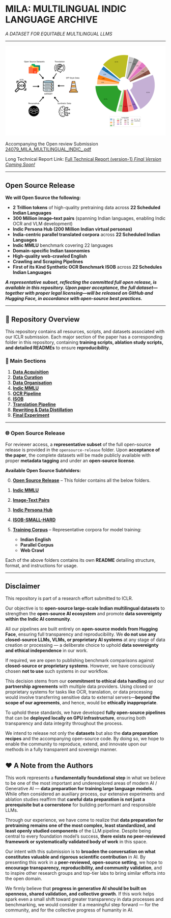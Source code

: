 # MILA: MULTILINGUAL INDIC LANGUAGE ARCHIVE
_A DATASET FOR EQUITABLE MULTILINGUAL LLMS_

---

 ![Dataset Distribution](/readme-resources/token_distribution.png)

Accompanying the Open review Submission [24079_MILA_MULTILINGUAL_INDIC_.pdf](https://github.com/anonymous-submitter0104/iclr-submission/blob/main/24079_MILA_MULTILINGUAL_INDIC_.pdf) 

Long Technical Report Link: [Full Technical Report (version-1) _Final Version Coming Soon!_](https://github.com/anonymous-submitter0104/iclr-submission/blob/main/Data%20Preparation%20Technical%20Report.pdf)

---

## Open Source Release

**We will Open Source the following:**

* **2 Trillion tokens** of high-quality pretraining data across **22 Scheduled Indian Languages**
* **300 Million image–text pairs** (spanning Indian languages, enabling Indic OCR and VLM development)
* **Indic Persona Hub (200 Million Indian virtual personas)**
* **India-centric parallel translated corpora** across **22 Scheduled Indian Languages**
* **Indic MMLU** benchmark covering 22 languages
* **Domain-specific Indian taxonomies**
* **High-quality web-crawled English**
* **Crawling and Scraping Pipelines**
* **First of its Kind Synthetic OCR Benchmark ISOB** across **22 Schedules Indian Languages**

**_A representative subset, reflecting the committed full open release, is available in this repository. Upon paper acceptance, the full dataset—together with proper legal licensing—will be released on GitHub and Hugging Face, in accordance with open-source best practices._**


---

## 📂 Repository Overview

This repository contains all resources, scripts, and datasets associated with our ICLR submission. Each major section of the paper has a corresponding folder in this repository, containing **training scripts, ablation study scripts, and detailed READMEs** to ensure **reproducibility**.

### 🎯 Main Sections

1. [**Data Acquisition**](https://github.com/anonymous-submitter0104/iclr-submission/tree/main/data-acquisition) 
2. [**Data Curation**](https://github.com/anonymous-submitter0104/iclr-submission/tree/main/data-curation) 
3. [**Data Organisation**](https://github.com/anonymous-submitter0104/iclr-submission/tree/main/data-organisation) 
4. [**Indic MMLU**](https://github.com/anonymous-submitter0104/iclr-submission/tree/main/indic-mmlu) 
5. [**OCR Pipeline**](https://github.com/anonymous-submitter0104/iclr-submission/tree/main/ocr-pipeline) 
6. [**ISOB**](https://github.com/anonymous-submitter0104/iclr-submission/tree/main/isob) 
7. [**Translation Pipeline**](https://github.com/anonymous-submitter0104/iclr-submission/tree/main/translation-pipeline) 
8. [**Rewriting & Data Distillation**](https://github.com/anonymous-submitter0104/iclr-submission/tree/main/rewriting-data-distillation) 
9. [**Final Experiment**](https://github.com/anonymous-submitter0104/iclr-submission/tree/main/final-experiment) 

---

### 🌐 Open Source Release

For reviewer access, a **representative subset** of the full open-source release is provided in the `opensource-release` folder. Upon **acceptance of the paper**, the complete datasets will be made publicly available with proper **metadata tagging** and under an **open-source license**.


**Available Open Source Subfolders:**

0. [**Open Source Release**](https://github.com/anonymous-submitter0104/iclr-submission/tree/main/opensource-release) – This folder contains all the below folders.
1. [**Indic MMLU**](https://github.com/anonymous-submitter0104/iclr-submission/tree/main/opensource-release/Indic%20MMLU) 
2. [**Image-Text Pairs**](https://github.com/anonymous-submitter0104/iclr-submission/tree/main/opensource-release/image-text-pairs) 
3. [**Indic Persona Hub**](https://github.com/anonymous-submitter0104/iclr-submission/tree/main/opensource-release/indic-personahub) 
4. [**ISOB-SMALL-HARD**](https://github.com/anonymous-submitter0104/iclr-submission/tree/main/opensource-release/isob-small-hard) 
5. [**Training Corpus**](https://github.com/anonymous-submitter0104/iclr-submission/tree/main/opensource-release/training-corpus) – Representative corpora for model training:

   * **Indian English**
   * **Parallel Corpus**
   * **Web Crawl**

Each of the above folders contains its own **README** detailing structure, format, and instructions for usage.

---

## Disclaimer

This repository is part of a research effort submitted to ICLR. 

Our objective is to **open-source large-scale Indian multilingual datasets** to strengthen the **open-source AI ecosystem** and promote **data sovereignty within the Indic AI community**.

All our pipelines are built entirely on **open-source models from Hugging Face**, ensuring full transparency and reproducibility. We **do not use any closed-source LLMs, VLMs, or proprietary AI systems** at any stage of data creation or processing — a deliberate choice to uphold **data sovereignty and ethical independence** in our work.

If required, we are open to publishing benchmark comparisons against **closed-source or proprietary systems**. However, we have consciously chosen **not to use** such systems in our workflow.

This decision stems from our **commitment to ethical data handling** and our **partnership agreements** with multiple data providers. Using closed or proprietary systems for tasks like OCR, translation, or data processing would involve transferring sensitive data to external servers—**beyond the scope of our agreements**, and hence, would be **ethically inappropriate**.

To uphold these standards, we have developed **fully open-source pipelines** that can be **deployed locally on GPU infrastructure**, ensuring both transparency and data integrity throughout the process.

We intend to release not only the **datasets** but also the **data preparation recipes** and the accompanying open-source code. By doing so, we hope to enable the community to reproduce, extend, and innovate upon our methods in a fully transparent and sovereign manner.


## ❤️ A Note from the Authors

This work represents a **fundamentally foundational step** in what we believe to be one of the most important and underexplored areas of modern AI / Generative AI — **data preparation for training large language models**. While often considered an auxiliary process, our extensive experiments and ablation studies reaffirm that **careful data preparation is not just a prerequisite but a cornerstone** for building performant and responsible LLMs.

Through our experience, we have come to realize that **data preparation for pretraining remains one of the most complex, least standardized, and least openly studied components** of the LLM pipeline. Despite being central to every foundation model’s success, **there exists no peer-reviewed framework or systematically validated body of work** in this space.

Our intent with this submission is to **broaden the conversation on what constitutes valuable and rigorous scientific contribution** in AI. By presenting this work in a **peer-reviewed, open-source setting**, we hope to **encourage transparency, reproducibility, and community validation**, and to inspire other research groups and top-tier labs to bring similar efforts into the open domain.

We firmly believe that **progress in generative AI should be built on openness, shared validation, and collective growth**. If this work helps spark even a small shift toward greater transparency in data processes and benchmarking, we would consider it a meaningful step forward — for the community, and for the collective progress of humanity in AI.








